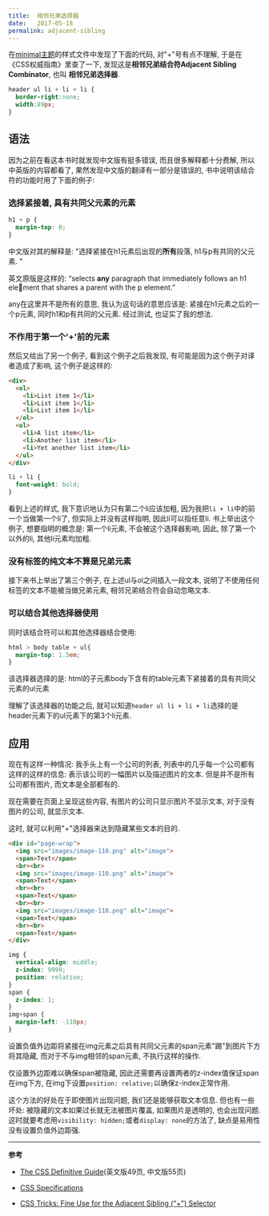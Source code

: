 ```yaml
---
title:  相邻兄弟选择器
date:   2017-05-18
permalink: adjacent-sibling
---
```


在[minimal主题](https://github.com/orderedlist/minimal)的样式文件中发现了下面的代码, 对"+"号有点不理解, 于是在《CSS权威指南》里查了一下, 发现这是**相邻兄弟结合符Adjacent Sibling Combinator**, 也叫 **相邻兄弟选择器**.

<!--more-->

```css
header ul li + li + li {
  border-right:none;
  width:89px;
}
```

## 语法

因为之前在看这本书时就发现中文版有挺多错误, 而且很多解释都十分费解, 所以中英版的内容都看了, 果然发现中文版的翻译有一部分是错误的, 书中说明该结合符的功能时用了下面的例子:

### 选择紧接着, 具有共同父元素的元素

```css
h1 + p {
  margin-top: 0;
}
```

中文版对其的解释是: "选择紧接在h1元素后出现的**所有**段落, h1与p有共同的父元素. "

英文原版是这样的:  “selects **any** paragraph that immediately follows an h1 element that shares a parent with the p element.” 

any在这里并不是所有的意思, 我认为这句话的意思应该是: 紧接在h1元素之后的一个p元素, 同时h1和p有共同的父元素. 经过测试, 也证实了我的想法. 

### 不作用于第一个'+'前的元素

然后又给出了另一个例子, 看到这个例子之后我发现, 有可能是因为这个例子对译者造成了影响, 这个例子是这样的: 

```html
<div>
  <ol>
    <li>List item 1</li>
    <li>List item 1</li>
    <li>List item 1</li>
  </ol>
  <ul>
    <li>A list item</li>
    <li>Another list item</li>
    <li>Yet another list item</li>
  </ul>
</div>
```

```css
li + li {
  font-weight: bold;
}
```

看到上述的样式, 我下意识地认为只有第二个li应该加粗, 因为我把`li + li`中的前一个当做第一个li了, 但实际上并没有这样指明, 因此li可以指任意li. 书上举出这个例子, 想要指明的概念是: 第一个li元素, 不会被这个选择器影响, 因此, 除了第一个以外的li, 其他li元素均加粗. 

### 没有标签的纯文本不算是兄弟元素

接下来书上举出了第三个例子, 在上述ul与ol之间插入一段文本, 说明了不使用任何标签的文本不能被当做兄弟元素, 相邻兄弟结合符会自动忽略文本.

### 可以结合其他选择器使用

同时该结合符可以和其他选择器结合使用: 

```css
html > body table + ul{
  margin-top: 1.5em;
}
```

该选择器选择的是: html的子元素body下含有的table元素下紧接着的具有共同父元素的ul元素

理解了该选择器的功能之后, 就可以知道`header ul li + li + li`选择的是header元素下的ul元素下的第3个li元素.

## 应用

现在有这样一种情况: 我手头上有一个公司的列表, 列表中的几乎每一个公司都有这样的这样的信息: 表示该公司的一幅图片以及描述图片的文本. 但是并不是所有公司都有图片, 而文本是全部都有的. 

现在需要在页面上呈现这些内容, 有图片的公司只显示图片不显示文本, 对于没有图片的公司, 就显示文本. 

这时, 就可以利用"+"选择器来达到隐藏某些文本的目的.

```html
<div id="page-wrap">
  <img src="images/image-110.png" alt="image">
  <span>Text</span>
  <br><br>
  <img src="images/image-110.png" alt="image">
  <span>Text</span>
  <br><br>
  <span>Text</span>
  <br><br>
  <img src="images/image-110.png" alt="image">
  <span>Text</span>
  <br><br>
  <span>Text</span>
</div>
```

```css
img {
  vertical-align: middle;
  z-index: 9999;
  position: relative;
}
span {
  z-index: 1;
}
img+span {
  margin-left: -110px;
}
```

设置负值外边距将紧接在img元素之后具有共同父元素的span元素"踢"到图片下方将其隐藏, 而对于不与img相邻的span元素, 不执行这样的操作.

仅设置外边距难以确保span被隐藏, 因此还需要再设置两者的z-index值保证span在img下方, 在img下设置`position: relative;`以确保z-index正常作用.

这个方法的好处在于即使图片出现问题, 我们还是能够获取文本信息. 但也有一些坏处: 被隐藏的文本如果过长就无法被图片覆盖, 如果图片是透明的, 也会出现问题. 这时就要考虑用`visibility: hidden;`或者`display: none`的方法了, 缺点是易用性没有设置负值外边距强.

--- 
**参考** 

- [The CSS Definitive Guide](http://shop.oreilly.com/product/9780596527334.do)(英文版49页, 中文版55页)

- [CSS Specifications](https://drafts.csswg.org/selectors-3/#adjacent-sibling-combinators)

- [CSS Tricks: Fine Use for the Adjacent Sibling (“+”) Selector](https://css-tricks.com/fine-use-for-the-adjacent-sibling-selector/)